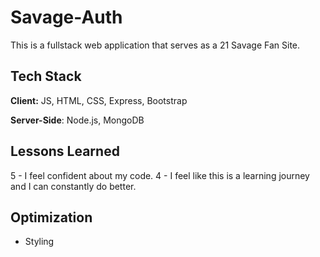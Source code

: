 # Savage-Auth

This is a fullstack web application that serves as a 21 Savage Fan Site. 




## Tech Stack

**Client:** JS, HTML, CSS, Express, Bootstrap

**Server-Side**: Node.js, MongoDB




## Lessons Learned

5 - I feel confident about my code.
4 - I feel like this is a learning journey and I can constantly do better. 

## Optimization 

- Styling
